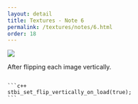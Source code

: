 ```yaml
---
layout: detail
title: Textures - Note 6
permalink: /textures/notes/6.html
order: 18
---
```


<img src="{{ site.baseurl }}/assets/textures/notes/6/1.png">

After flipping each image vertically.

<pre><code>
```c++
stbi_set_flip_vertically_on_load(true);
```
</code></pre>